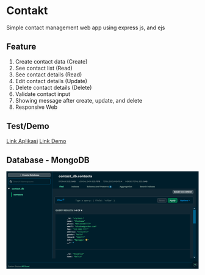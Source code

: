# Contakt

Simple contact management web app using express js, and ejs

## Feature

1. Create contact data (Create)
2. See contact list (Read)
3. See contact details (Read)
4. Edit contact details (Update)
5. Delete contact details (Delete)
6. Validate contact input
7. Showing message after create, update, and delete
8. Responsive Web

## Test/Demo

[Link Aplikasi](https://contakt.vercel.app/)
[Link Demo](https://youtu.be/ELNHXIsw8ag?si=JRPsuBRGY1Lk6wmL)

## Database - MongoDB

![](./screenshot/db.png)